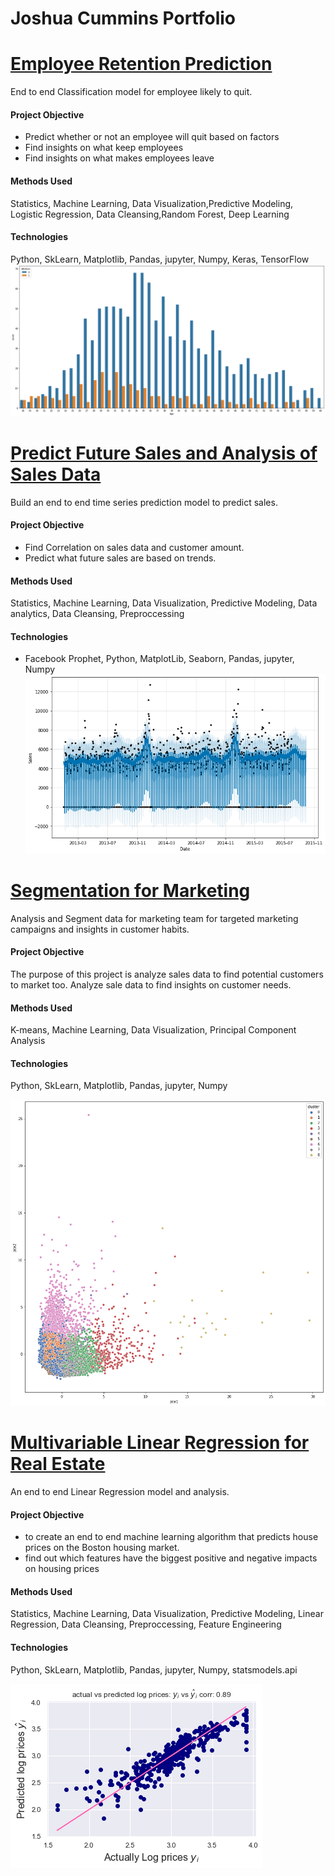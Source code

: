 # Joshua Cummins Portfolio

# [Employee Retention Prediction](https://github.com/JoshuaCummins/Data-Science-and-Machine-Learning-Projects/tree/master/Employee%20Retention%20Prediction)
End to end Classification model for employee likely to quit.

#### Project Objective
- Predict whether or not an employee will quit based on factors
- Find insights on what keep employees 
- Find insights on what makes employees leave
 
 #### Methods Used
 Statistics, Machine Learning, Data Visualization,Predictive Modeling,
 Logistic Regression, Data Cleansing,Random Forest, Deep Learning

#### Technologies 
 Python, SkLearn, Matplotlib,  Pandas, jupyter, Numpy, Keras, TensorFlow
 ![](/images/1.png)

# [Predict Future Sales and Analysis of Sales Data](https://github.com/JoshuaCummins/Data-Science-and-Machine-Learning-Projects/tree/master/Predict%20Future%20Sales%20and%20Analysis%20Sales%20data)
Build an end to end time series prediction model to predict sales.

#### Project Objective
- Find Correlation on sales data and customer amount.
- Predict what future sales are based on trends.

#### Methods Used
 Statistics, Machine Learning, Data Visualization, Predictive Modeling,
 Data analytics, Data Cleansing, Preproccessing
 

#### Technologies
* Facebook Prophet, Python, MatplotLib, Seaborn, Pandas, jupyter, Numpy
![](/images/2.png)

# [Segmentation for Marketing](https://github.com/JoshuaCummins/Data-Science-and-Machine-Learning-Projects/tree/master/Segmentation%20for%20Marketing)
Analysis and Segment data for marketing team for targeted marketing campaigns and insights in customer habits.


#### Project Objective
The purpose of this project is analyze sales data to find potential customers to market too.
Analyze sale data to find insights on customer needs.

#### Methods Used
 K-means, Machine Learning, Data Visualization, Principal Component Analysis
 
#### Technologies
Python, SkLearn, Matplotlib,  Pandas, jupyter, Numpy

![](/images/3.png)

# [Multivariable Linear Regression for Real Estate](https://github.com/JoshuaCummins/Data-Science-and-Machine-Learning-Projects/tree/master/Multivariable%20Linear%20Regression%20Real%20Estate)
An end to end Linear Regression model and analysis. 

#### Project Objective
- to create an end to end machine learning algorithm that predicts house prices on the Boston housing market.
- find out which features have the biggest positive and negative impacts on housing prices

#### Methods Used
 Statistics, Machine Learning, Data Visualization, Predictive Modeling,
 Linear Regression, Data Cleansing, Preproccessing, Feature Engineering
 
#### Technologies
Python, SkLearn, Matplotlib,  Pandas, jupyter, Numpy, statsmodels.api

![](/images/4.png)

